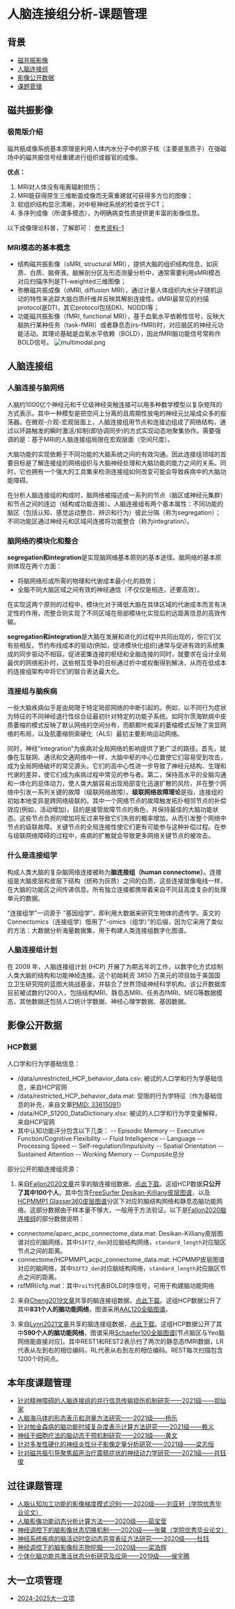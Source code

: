 

# 人脑连接组分析-课题管理


## 背景
* [磁共振影像](#磁共振影像)
* [人脑连接组](#人脑连接组)
* [影像公开数据](#影像公开数据)
* [课题管理](#课题管理)

## 磁共振影像
### 极简版介绍
磁共振成像系统基本原理是利用人体内水分子中的原子核（主要是氢质子）在强磁场中的磁共振信号经重建进行组织或器官的成像。

**优点：**
1. MRI对人体没有电离辐射损伤；
2. MRI能获得原生三维断面成像而无需重建就可获得多方位的图像；
3. 软组织结构显示清晰，对中枢神经系统的检查优于CT；
4. 多序列成像（所谓多模态），为明确病变性质提供更丰富的影像信息。

以下成像理论科普，了解即可：
[参考资料-1](https://zhuanlan.zhihu.com/p/82072660)

### MRI模态的基本概念
-   结构磁共振影像（sMRI, structural MRI），提供大脑的组织结构信息，如灰质、白质、脑脊液。脑解剖分区及形态测量分析中，通常需要利用sMRI模态对应扫描序列是T1-weighted三维图像；
-   弥散磁共振成像（dMRI, diffusion MRI），通过计量人体组织内水分子随机运动的特性来追踪大脑白质纤维并反映其解剖连接性。dMRI最常见的扫描protocol是DTI，其它protocol包括DKI、NODDI等；
-   功能磁共振影像（fMRI, functional MRI），基于血氧水平依赖性信号，反映大脑执行某种任务（task-fMRI）或者静息态(rs-fMRI)时，对应脑区的神经元功能活动。其理论基础是血氧水平依赖（BOLD），因此fMRI脑功能信号常称作BOLD信号。
![multimodal.png](resources/multimodal.png)


## 人脑连接组
### 人脑连接与脑网络
人脑约1000亿个神经元和千亿级神经突触连接可以用多种数学模型以复杂矩阵的方式表示。其中一种模型是把空间上分离的且周期性放电的神经元比喻成众多的振荡器。在微观-介观-宏观层面上，人脑连接组用节点和连接边组成了网络结构，通过以环路触发的瞬时激活/抑制(即协调同步)的方式实现动态地聚集协作。需要强调的是：基于MRI的人脑连接组局限在宏观层面（空间尺度）。

大脑功能的实现依赖于不同功能的大脑系统之间的有效沟通。因此连接组领域的首要目标是了解连接组的网络组织与大脑神经处理和大脑功能的能力之间的关系。同时，它也拥有一个强大的工具集来检测连接组如何改变可能会导致疾病中的大脑功能障碍。

在分析人脑连接组的构成时，脑网络被描述成一系列的节点（脑区或神经元集群）和节点之间的连边（结构或功能连接）。人脑连接组有两个基本属性：不同功能的脑区（包括认知、感觉运动整合、辨识和行为）彼此分隔（称为segregation）；不同功能区通过神经元和区域间连接将功能整合（称为integration）。

### 脑网络的模块化和整合
**segregation和integration**是实现脑网络基本原则的基本途径。脑网络的基本原则体现在两个方面：
- 将脑网络形成所需的物理和代谢成本最小化的趋势；
- 全脑不同大脑区域之间有效的神经通信（不仅仅是相连，还要高效）。

在实现这两个原则的过程中，模块化对于降低大脑在具体区域的代谢成本而言有决定性的作用，而整合则实现了不同区域在局部模块化实现后的远距离信息的高效传输。

**segregation和integration**是大脑在发展和进化的过程中共同出现的，但它们又有些相反。节约布线成本的驱动(例如，促进模块化组织)通常与促进有效的系统集成的同步驱动不相容。促进密集连接的枢纽和全脑连接的同时，就要求在设计全局最优的网络拓扑时，这些相互竞争的目标通过折中或权衡得到解决，从而在低成本的连接组架构中将它们的联合表达最大化。

### 连接组与脑疾病
一些大脑疾病似乎是由局限于特定局部网络的中断引起的。例如，以不同行为症状为特征的不同神经退行性综合征最初针对特定的功能子系统。如阿尔茨海默病中皮质萎缩的模式反映了默认网络的空间分布，而额颞叶痴呆的萎缩模式反映了突显网络的布局，以及肌萎缩侧索硬化（ALS）最初主要影响运动网络。

同时，神经“integration”为疾病对全局网络的影响提供了更广泛的路径。首先，就像在互联网、通讯和交通网络中一样，大脑中枢的中心位置使它们容易受到攻击，成为全局网络破坏的常见源头。它们的高中心性进一步导致了神经元结构、生理和代谢的差异，使它们成为疾病过程中常见的参与者。第二，保持高水平的全脑沟通和一体化的总体动力，使人类大脑容易出现局部变化迅速扩散的风险，并在整个网络中引发一系列关键的故障（级联网络故障）。**级联网络故障理论**是指，连接组的初始本地变异是跨网络级联的。其中一个网络节点的故障触发拓扑相邻节点的补偿效应(例如，活动增加)，目的是接管故障节点的角色，并保持最佳的大脑功能状态。这些节点负担的增加将反过来导致它们失败的概率增加，从而引发整个网络中节点的级联故障。关键节点的全局连接性使它们更有可能参与这种补偿过程。在参与级联网络障碍的过程中，疾病的扩散就会导致更多网络关键节点的被攻击。

### 什么是连接组学
构成人类大脑的复杂脑网络连接被称为**脑连接组（human connectome）**。连接组是大脑皮层和皮层下结构（统称为灰质）之间的白质，这些连接就像电线一样，在大脑的功能区之间传递信息。所有独立连接都携带着来自不同且高度复杂的处理单元的数据。

“连接组学”一词源于 “基因组学”，即利用大数据来研究生物体的遗传学。英文的 Connectomics（连接组学）借用了“-omics（组学）”的后缀，因为它采用了类似的方法：大数据分析海量数据集，用于构建人类连接组数字化图谱。

### 人脑连接组计划
在 2009 年，人脑连接组计划 (HCP) 开展了为期五年的工作，以数字化方式绘制人类大脑的结构和功能神经连接。这个初始耗资 3850 万美元的项目始于美国国立卫生研究院的蓝图大挑战基金，并联合了世界顶级神经科学机构。该公开数据库目前被试数约1200人，包括结构MRI、静息态MRI、任务态fMRI、MEG等数据模态，其他数据还包括人口统计学数据、神经心理学数据、基因数据。


## 影像公开数据
### HCP数据
人口学和行为学基础信息：
- /data/unrestricted_HCP_behavior_data.csv: 被试的人口学和行为学基础信息，来自HCP官网
- /data/restricted_HCP_behavior_data.mat: 受限的行为学特征（作为基础信息的补充，来自文章[PMID: 33615091](https://pubmed.ncbi.nlm.nih.gov/33615091/)）
- /data/HCP_S1200_DataDictionary.xlsx: 被试的人口学和行为学变量解释，来自HCP官网
- 其中认知功能评分包含以下几类：
-- Episodic Memory
-- Executive Function/Cognitive Flexibility
-- Fluid Intelligence
-- Language
-- Processing Speed
-- Self-regulation/Impulsivity
-- Spatial Orientation
-- Sustained Attention
-- Working Memory
-- Composite总分

部分公开的脑连接组资源：
1. 来自[Fallon2020文章](https://pubmed.ncbi.nlm.nih.gov/33615091/)共享的脑连接组数据，[点此下载](https://zenodo.org/record/4643074)。这组HCP数据**只公开了其中100个人**，其中包含[FreeSurfer Desikan-Killiany皮层图谱](https://surfer.nmr.mgh.harvard.edu/ftp/articles/desikan06-parcellation.pdf)，以及[HCPMMP1 Glasser360皮层图谱](https://figshare.com/articles/dataset/HCP-MMP1_0_projected_on_fsaverage/3498446/2)分区下对应的脑结构网络和静息态脑功能网络。这部分数据由于样本量不够大，一般用于方法验证。以下是[Fallon2020脑连接组](https://zenodo.org/record/4643074)的部分数据说明：
- connectome/aparc_acpc_connectome_data.mat: Desikan-Killiany皮层图谱对应的脑网络，其中`SIFT2_den`对应脑结构网络，`standard_length`对应脑区节点之间的距离。
- connectome/HCPMMP1_acpc_connectome_data.mat: HCPMMP皮层图谱对应的脑网络，其中`SIFT2_den`对应脑结构网络，`standard_length`对应脑区节点之间的距离。
- rsfMRI/cfg.mat：其中`roiTS`代表BOLD时序信号，可用于构建脑功能网络 

2. 来自[Cheng2019文章](https://doi.org/10.7554/eLife.40765)共享的脑连接组数据，[点此下载](https://doi.org/10.5061/dryad.736t01r)。这组HCP数据公开了其中**831个人的脑功能网络**，图谱采用[AAL120全脑图谱](https://www.sciencedirect.com/science/article/pii/S1053811919307803)。

2. 来自[Lynn2021文章](https://doi.org/10.1073/pnas.2109889118)共享的脑连接组数据，[点此下载](https://www.dropbox.com/sh/p0tbnom0oum8f3d/AAC4eJsGGGAxLRdocq0_4gWaa?dl=0)。这组HCP数据公开了其中**590个人的脑功能网络**，图谱采用[Schaefer100全脑图谱](https://doi.org/10.1093/cercor/bhx179)[节点脑区与Yeo脑网络能直接对应]。其中REST1和REST2表示扫了两次的静息态fMRI数据，LR代表从左到右的相位编码，RL代表从右到左的相位编码。REST每次扫描包含1200个时间点。

## 本年度课题管理
- [针对精神障碍的人脑连接组的并行信息传输损伤机制研究——2021级——郑灿家](resources/network_comm.md)
- [人脑海马体的形态表示和测量方法研究——2021级——杨乐](resources/hippo_morph.md)
- [针对帕金森病的脑功能时域复杂度表示计算方法研究——2021级——赖义](resources/complex_continued.md)
- [神经干细胞疗法的脑动态干预机制研究——2021级——黄文](resources/stemcell_brainstates.md)
- [针对多发性硬化的神经炎性分子影像定量分析研究——2021级——梁志恒](resources/ms_tspo.md)
- [针对磁共振引导聚焦超声治疗震颤症状的神经动力学研究——2021级——肖钰俊](resources/fusa_nmm.md)


## 过往课题管理
- [人脑认知加工功能的影像梯度模式识别——2020级——刘亚轩（学院优秀毕业论文）](resources/brain_gradients.md)
- [人脑影像功能动态分析计算方法——2020级——茹宝莹](resources/dFC.md)
- [神经调控下的脑影像状态切换机制——2020级——张馨（学院优秀毕业论文）](resources/dbs_brainstates.md)
- [神经系统疾病的脑活动时空动态异常表征方法研究——2020级——杜钰](resources/complex.md)
- [神经调控下的脑影像标志物挖掘——2020级——梁浩辉](resources/fusa_brainstates.md)
- [个体化脑功能共激活状态分析研究及应用——2019级——侯宇腾](resources/CAPs.md)


## 大一立项管理
- [2024-2025大一立项](resources/fresh.md)




